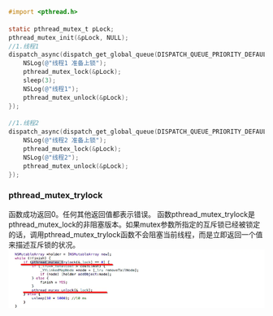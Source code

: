 ``` objective-c
#import <pthread.h>

static pthread_mutex_t pLock;
pthread_mutex_init(&pLock, NULL);
//1.线程1
dispatch_async(dispatch_get_global_queue(DISPATCH_QUEUE_PRIORITY_DEFAULT, 0), ^{
    NSLog(@"线程1 准备上锁");
    pthread_mutex_lock(&pLock);
    sleep(3);
    NSLog(@"线程1");
    pthread_mutex_unlock(&pLock);
});

//1.线程2
dispatch_async(dispatch_get_global_queue(DISPATCH_QUEUE_PRIORITY_DEFAULT, 0), ^{
    NSLog(@"线程2 准备上锁");
    pthread_mutex_lock(&pLock);
    NSLog(@"线程2");
    pthread_mutex_unlock(&pLock);
});
```

### pthread_mutex_trylock
函数成功返回0。任何其他返回值都表示错误。
函数pthread_mutex_trylock是pthread_mutex_lock的非阻塞版本。如果mutex参数所指定的互斥锁已经被锁定的话，调用pthread_mutex_trylock函数不会阻塞当前线程，而是立即返回一个值来描述互斥锁的状况。
![](2021-11-02-10-36-23.png)